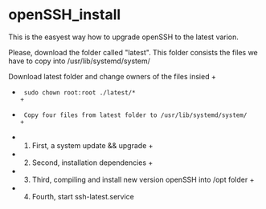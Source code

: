 # openSSH_install

This is the easyest way how to upgrade openSSH to the latest varion.

Please, download the folder called "latest". 
This folder consists the files we have to copy into /usr/lib/systemd/system/


Download latest folder and change owners of the files insied          +
+      sudo chown root:root ./latest/*                                       +
+      Copy four files from latest folder to /usr/lib/systemd/system/        +
+   1. First, a system update && upgrade                                       +
+   2. Second, installation dependencies                                       +
+   3. Third, compiling and install new version openSSH into /opt folder       +
+   4. Fourth, start ssh-latest.service 
